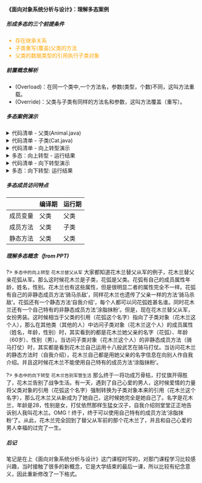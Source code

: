 #### 《面向对象系统分析与设计》：理解多态案例

##### 形成多态的三个前提条件
<div style="color:orange">

- 存在继承关系
- 子类重写(覆盖)父类的方法
- 父类的数据类型的引用执行子类对象

</div>


##### 前置概念解析

- (Overload)：在同一个类中,一个方法名，参数(类型，个数)不同，这叫方法重载。
- (Override)：父类与子类有同样的方法名和参数，这叫方法覆盖（重写）。



##### 多态案例演示
<details>
<summary>代码清单 - 父类(Animal.java)</summary>

```java
public class Animal {

	int num = 10;//成员变量
	static int age = 20;//静态成员变量
	
	public void eat(){ System.out.println("动物吃饭"); }
	
	public static void sleep(){ System.out.println("动物睡觉"); }
	
	public static void run(){ System.out.println("动物跑步"); }
}
```
</details>

<details>
<summary>代码清单 - 子类(Cat.java)</summary>

```java
public class Cat extends Animal {

	int num = 80;//成员变量
	static int age = 90;//静态成员变量
	String name = "TomCat";//父类没有的成员变量
	
	public void eat(){System.out.println("猫吃饭");}
	
	public static void sleep(){System.out.println("猫在睡觉");}
	
	public void catchMouse(){System.out.println("猫捉老鼠");}
}
```
</details>


<details>
<summary>代码清单 - 向上转型演示</summary>

```java
@Test
public void testToUpType() {
    /*父类的数据类型的引用执行子类对象 */
    Animal animal = new Cat();
    animal.eat();  //子类覆盖父类的非静态方法:猫吃饭
    animal.sleep();//子类虽然覆盖了父类的静态方法但仍然执行父类的静态方法:动物睡觉
    animal.run();  //子类没有覆盖父类的非静态方法:动物跑步
    System.out.println("父类非静态属性(num):"+animal.num);
    System.out.println("父类的静态属性(age):"+animal.age);

    /**多态后不能使用子类特有的属性和方法*/
    // animal.catchMouse();
    // System.out.println(animal.name);
}
```
</details>


<details>
<summary>多态：向上转型 - 运行结果</summary>

```
猫吃饭
动物睡觉
动物跑步
父类非静态属性(num):10
父类的静态属性(age):20
```
</details>


<details>
<summary>代码清单 - 向下转型演示</summary>

```java
@Test
public void testToDownType() {
    Cat cat = (Cat) animal;
    cat.eat();
    cat.sleep();
    cat.run(); // 父类的静态方法  子类没有重写
    cat.catchMouse();
    System.out.println("子类非静态属性(num):"+cat.num);
    System.out.println("子类的静态属性(age):"+cat.age);
    System.out.println("父类没有的子类的属性(name):"+cat.name);
}
```
</details>

<details>
<summary>多态：向下转型: 运行结果</summary>

```
猫吃饭
猫在睡觉
动物跑步
猫捉老鼠
子类非静态属性(num):80
子类的静态属性(age):90
父类没有的子类的属性(name):TomCat
```
</details>


##### 多态成员访问特点

|          | 编译期 | 运行期 |
| -------- | ------ | ------ |
| 成员变量 | 父类   | 父类   |
| 成员方法 | 父类   | 子类   |
| 静态方法 | 父类   | 父类   |

##### 理解多态概念（from PPT)
?> `多态中的向上转型` `花木兰替父从军` 大家都知道花木兰替父从军的例子，花木兰替父亲花弧从军。那么这时候花木兰是子类，花弧是父类。花弧有自己的成员属性年龄，姓名，性别。花木兰也有这些属性，但是很明显二者的属性完全不一样。花弧有自己的非静态成员方法‘骑马杀敌’，同样花木兰也遗传了父亲一样的方法‘骑马杀敌’。花弧还有一个静态方法‘自我介绍’，每个人都可以问花弧姓甚名谁。同时花木兰还有一个自己特有的非静态成员方法‘涂脂抹粉’。但是，现在花木兰替父从军，女扮男装。这时候相当于父类的引用（花弧这个名字）指向了子类对象（花木兰这个人），那么在其他类（其他的人）中访问子类对象（花木兰这个人）的成员属性（姓名，年龄，性别）时，其实看到的都是花木兰她父亲的名字（花弧）、年龄（60岁）、性别（男）。当访问子类对象（花木兰这个人）的非静态成员方法（骑马打仗）时，其实都是看到花木兰自己运用十八般武艺在骑马打仗。当访问花木兰的静态方法时（自我介绍），花木兰自己都是用她父亲的名字信息在向别人作自我介绍。并且这时候花木兰不能使用自己特有的成员方法‘涂脂抹粉’。



?> `多态中的向下转型` `花木兰告别军营生活` 那么终于一将功成万骨枯，打仗旗开得胜了，花木兰告别了战争生活。有一天，遇到了自己心爱的男人，这时候爱情的力量将父类对象的引用（花弧这个名字）强制转换为子类对象本来的引用（花木兰这个名字），那么花木兰又从新成为了她自己，这时候她完全是她自己了。名字是花木兰，年龄是28，性别是女，打仗依然那样生猛女汉子，自我介绍则堂堂正正地告诉别人我叫花木兰。OMG！终于，终于可以使用自己特有的成员方法‘涂脂抹粉’了。从此，花木兰完全回到了替父从军前的那个花木兰了，并且和自己心爱的男人幸福的过完了一生。



##### 后记

笔记是在上《面向对象系统分析与设计》这门课程时写的，对那门课程学习比较感兴趣，当时接触了很多的新概念，它是大学结束的最后一课，所以比较有纪念意义，因此重新修改了一下格式。